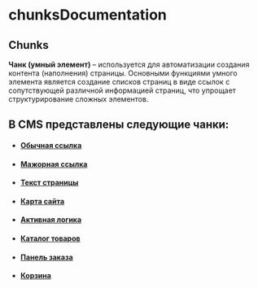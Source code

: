 # chunksDocumentation

## Chunks

**Чанк (умный элемент)** – используется для автоматизации создания контента (наполнения) страницы. 
Основными функциями умного элемента является создание списков страниц в виде ссылок 
с сопутствующей различной информацией страниц, что упрощает структурирование сложных элементов.

## В СMS представлены следующие чанки:

  + #### [Обычная ссылка](https://github.com/miroshnichenkoYaroslav/chunksDocumentation/blob/master/normalLink.md)
  + #### [Мажорная ссылка](https://github.com/miroshnichenkoYaroslav/chunksDocumentation/blob/master/majorLink.md) 
  + #### [Текст страницы](https://github.com/miroshnichenkoYaroslav/chunksDocumentation/blob/master/pageContents.md)  
  + #### [Карта сайта](https://github.com/miroshnichenkoYaroslav/chunksDocumentation/blob/master/siteMap.md)
  + #### [Активная логика](https://github.com/miroshnichenkoYaroslav/chunksDocumentation/blob/master/activeLogic.md)  
  + #### [Каталог товаров](https://github.com/miroshnichenkoYaroslav/chunksDocumentation/blob/master/productsCatalog.md)
  + #### [Панель заказа](https://github.com/miroshnichenkoYaroslav/chunksDocumentation/blob/master/orderBar.md)
  + #### [Корзина](https://github.com/miroshnichenkoYaroslav/chunksDocumentation/blob/master/basket.md)

